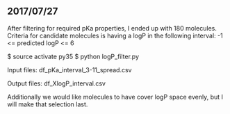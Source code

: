 ## 2017/07/27

After filtering for required pKa properties, I ended up with 180 molecules. 
Criteria for candidate molecules is having a logP in the following interval:
-1 <= predicted logP <= 6

$ source activate py35
$ python logP_filter.py

Input files:
df_pKa_interval_3-11_spread.csv

Output files:
df_XlogP_interval.csv 
 
Additionally we would like molecules to have cover logP space evenly, but I 
will make that selection last.


 
